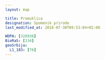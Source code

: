 ```yaml
---
layout: map

title: Promuklica
designation: Spomenik prirode
last_modified_at: 2018-07-30T09:53:04+02:00

WDPA: [328936]
BioRaS: [134]
geoSrbija:
  L1_183: [76]
---
```

